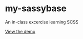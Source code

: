 # my-sassybase
An in-class excercise learning SCSS

[View the demo](https://torrikoizumi.github.io/my-sassybase/)